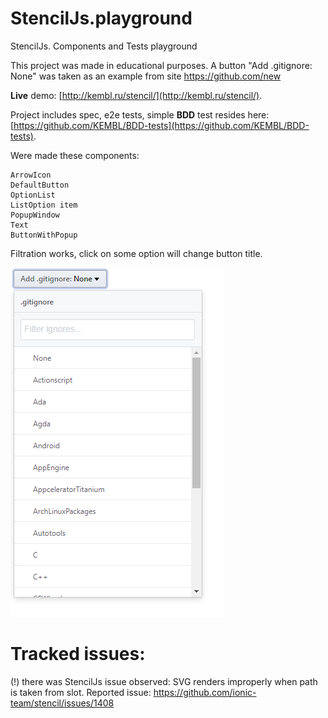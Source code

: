 # StencilJs.playground

StencilJs. Components and Tests playground

This project was made in educational purposes. A button "Add .gitignore: None" was taken as an example from site https://github.com/new

**Live** demo: [http://kembl.ru/stencil/](http://kembl.ru/stencil/).

Project includes spec, e2e tests, simple **BDD** test resides here: [https://github.com/KEMBL/BDD-tests](https://github.com/KEMBL/BDD-tests).

Were made these components:

	ArrowIcon
	DefaultButton
	OptionList
	ListOption item
	PopupWindow
	Text
	ButtonWithPopup

Filtration works, click on some option will change button title.

![how result looks like](https://raw.githubusercontent.com/KEMBL/StencilJs.playground/develop/src/assets/images/how-it-looks-like.png)


# Tracked issues:

(!) there was StencilJs issue observed:
SVG renders improperly when path is taken from slot.
Reported issue: https://github.com/ionic-team/stencil/issues/1408

